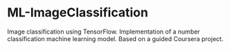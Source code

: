 # ML-ImageClassification

Image classification using TensorFlow. Implementation of a number classification machine learning model. Based on a guided Coursera project.
